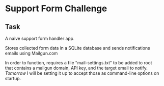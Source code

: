 # Support Form Challenge

## Task

A naive support form handler app.  

Stores collected form data in a SQLite database and sends notifications emails using Mailgun.com

In order to function, requires a file "mail-settings.txt" to be added to root that contains a mailgun domain, API key, and the target email to notify.  *Tomorrow* I will be setting it up to accept those as command-line options on startup.
